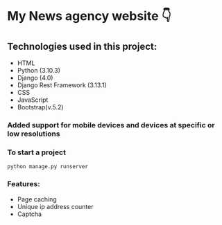 # My News agency website :point_down:

## Technologies used in this project:
- HTML
- Python (3.10.3)
- Django (4.0)
- Django Rest Framework (3.13.1)
- CSS
- JavaScript
- Bootstrap(v.5.2)

### Added support for mobile devices and devices at specific or low resolutions

### To start a project
```
python manage.py runserver
```
### Features:

- Page caching
- Unique ip address counter
- Captcha
